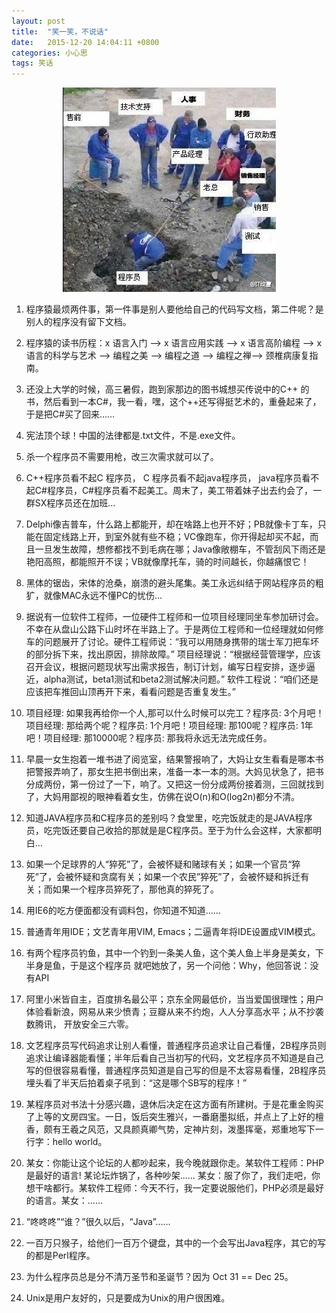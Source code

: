 ```yaml
---
layout: post
title:  "笑一笑，不说话"
date:   2015-12-20 14:04:11 +0800
categories: 小心思
tags: 笑话
---
```


<p>
	<center>
    	<img src="/images/cxy.jpg"/>
    </center>
</p>


1. 程序猿最烦两件事，第一件事是别人要他给自己的代码写文档，第二件呢？是别人的程序没有留下文档。

2. 程序猿的读书历程：x 语言入门 —> x 语言应用实践 —> x 语言高阶编程 —> x 语言的科学与艺术 —> 编程之美 —> 编程之道 —> 编程之禅—> 颈椎病康复指南。

3. 还没上大学的时候，高三暑假，跑到家那边的图书城想买传说中的C\++ 的书，然后看到一本C#，我一看，嘿，这个\++还写得挺艺术的，重叠起来了，于是把C#买了回来……

4. 宪法顶个球！中国的法律都是.txt文件，不是.exe文件。

5. 杀一个程序员不需要用枪，改三次需求就可以了。

6. C++程序员看不起C 程序员， C 程序员看不起java程序员， java程序员看不起C#程序员，C#程序员看不起美工。周末了，美工带着妹子出去约会了，一群SX程序员还在加班...

7. Delphi像吉普车，什么路上都能开，却在啥路上也开不好；PB就像卡丁车，只能在固定线路上开，到室外就有些不稳；VC像跑车，你开得起却买不起，而且一旦发生故障，想修都找不到毛病在哪；Java像敞棚车，不管刮风下雨还是艳阳高照，都能照开不误；VB就像摩托车，骑的时间越长，你越痛恨它！

8. 黑体的锯齿，宋体的沧桑，崩溃的避头尾集。美工永远纠结于网站程序员的粗犷，就像MAC永远不懂PC的忧伤...

9. 据说有一位软件工程师，一位硬件工程师和一位项目经理同坐车参加研讨会。不幸在从盘山公路下山时坏在半路上了。于是两位工程师和一位经理就如何修车的问题展开了讨论。硬件工程师说：“我可以用随身携带的瑞士军刀把车坏的部分拆下来，找出原因，排除故障。” 项目经理说：“根据经营管理学，应该召开会议，根据问题现状写出需求报告，制订计划，编写日程安排，逐步逼近，alpha测试，beta1测试和beta2测试解决问题。” 软件工程说：“咱们还是应该把车推回山顶再开下来，看看问题是否重复发生。”

10. 项目经理: 如果我再给你一个人,那可以什么时候可以完工？程序员: 3个月吧！项目经理: 那给两个呢？程序员: 1个月吧！项目经理: 那100呢？程序员: 1年吧！项目经理: 那10000呢？程序员: 那我将永远无法完成任务。

11. 早晨一女生抱着一堆书进了阅览室，结果警报响了，大妈让女生看看是哪本书把警报弄响了，那女生把书倒出来，准备一本一本的测。大妈见状急了，把书分成两份，第一份过了一下，响了。又把这一份分成两份接着测，三回就找到了，大妈用鄙视的眼神看着女生，仿佛在说O(n)和O(log2n)都分不清。

12. 知道JAVA程序员和C程序员的差别吗？食堂里，吃完饭就走的是JAVA程序员，吃完饭还要自己收拾的那就是是C程序员。至于为什么会这样，大家都明白...

13. 如果一个足球界的人“猝死”了，会被怀疑和赌球有关；如果一个官员“猝死”了，会被怀疑和贪腐有关；如果一个农民”猝死”了，会被怀疑和拆迁有关；而如果一个程序员猝死了，那他真的猝死了。

14. 用IE6的吃方便面都没有调料包，你知道不知道……

15. 普通青年用IDE；文艺青年用VIM, Emacs；二逼青年将IDE设置成VIM模式。

16. 有两个程序员钓鱼，其中一个钓到一条美人鱼，这个美人鱼上半身是美女，下半身是鱼，于是这个程序员 就吧她放了，另一个问他：Why，他回答说：没有API

17. 阿里小米皆自主，百度排名最公平；京东全网最低价，当当爱国很理性；用户体验看新浪，网易从来少愤青；豆瓣从来不约炮，人人分享高水平；从不抄袭数腾讯， 开放安全三六零。

18. 文艺程序员写代码追求让别人看懂，普通程序员追求让自己看懂，2B程序员则追求让编译器能看懂；半年后看自己当初写的代码，文艺程序员不知道是自己写的但很容易看懂，普通程序员知道是自己写的但是不太容易看懂，2B程序员埋头看了半天后拍着桌子吼到：“这是哪个SB写的程序！”

19. 某程序员对书法十分感兴趣，退休后决定在这方面有所建树。于是花重金购买了上等的文房四宝。一日，饭后突生雅兴，一番磨墨拟纸，并点上了上好的檀香，颇有王羲之风范，又具颜真卿气势，定神片刻，泼墨挥毫，郑重地写下一行字：hello world。

20. 某女：你能让这个论坛的人都吵起来，我今晚就跟你走。某软件工程师：PHP是最好的语言! 某论坛炸锅了，各种吵架…… 某女：服了你了，我们走吧，你想干啥都行。某软件工程师：今天不行，我一定要说服他们，PHP必须是最好的语言。某女：……

21. “咚咚咚”“谁？”很久以后，“Java”……

22. 一百万只猴子，给他们一百万个键盘，其中的一个会写出Java程序，其它的写的都是Perl程序。

23. 为什么程序员总是分不清万圣节和圣诞节？因为 Oct 31 == Dec 25。

24. Unix是用户友好的，只是要成为Unix的用户很困难。

